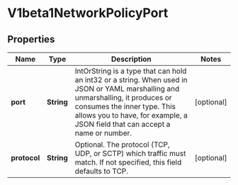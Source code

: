 
# V1beta1NetworkPolicyPort

## Properties
Name | Type | Description | Notes
------------ | ------------- | ------------- | -------------
**port** | **String** | IntOrString is a type that can hold an int32 or a string.  When used in JSON or YAML marshalling and unmarshalling, it produces or consumes the inner type.  This allows you to have, for example, a JSON field that can accept a name or number. |  [optional]
**protocol** | **String** | Optional.  The protocol (TCP, UDP, or SCTP) which traffic must match. If not specified, this field defaults to TCP. |  [optional]



